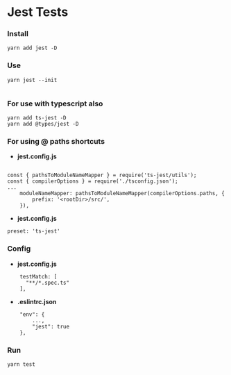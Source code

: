 # Jest Tests

### Install
```
yarn add jest -D
```

### Use

```
yarn jest --init


```

### For use with typescript also

```
yarn add ts-jest -D
yarn add @types/jest -D
```

### For using @ paths shortcuts

* **jest.config.js**
```

const { pathsToModuleNameMapper } = require('ts-jest/utils');
const { compilerOptions } = require('./tsconfig.json');
...
    moduleNameMapper: pathsToModuleNameMapper(compilerOptions.paths, {
        prefix: '<rootDir>/src/',
    }),
```
* **jest.config.js**
```
preset: 'ts-jest'
```

### Config

* **jest.config.js**
```
    testMatch: [
      "**/*.spec.ts"
    ],
```

* **.eslintrc.json**
```
    "env": {
    	...,
        "jest": true
    },
```

### Run

```
yarn test
```